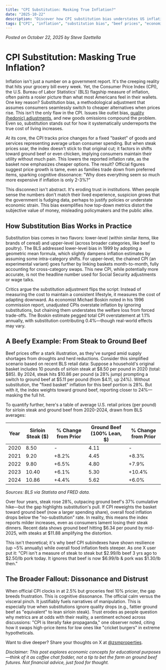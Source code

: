 ```yaml
---
title: "CPI Substitution: Masking True Inflation?"
date: "2025-10-22"
description: "Discover how CPI substitution bias understates US inflation rates using beef price data, revealing why official reports clash with everyday price hikes and erode public trust."
tags: ["CPI", "inflation", "substitution bias", "beef prices", "economics"]
---
```

*Posted on October 22, 2025 by Steve Szettella*

# CPI Substitution: Masking True Inflation?

Inflation isn't just a number on a government report. It's the creeping reality that hits your grocery bill every week. Yet, the Consumer Price Index (CPI), the U.S. Bureau of Labor Statistics' (BLS) flagship measure of inflation, often paints a rosier picture than what most Americans feel in their wallets. One key reason? Substitution bias, a methodological adjustment that assumes consumers seamlessly switch to cheaper alternatives when prices rise. This isn't the only flaw in the CPI.  Issues like outlet bias, [quality (hedonic) adjustments](v_hedonic_adjustments_distort_cp_20251012), and new goods omissions compound the problem.  Even so, substitution stands out for how it systematically underreports the true cost of living increases.

At its core, the CPI tracks price changes for a fixed "basket" of goods and services representing average urban consumer spending. But when steak prices soar, the index doesn't stick to that original cut; it factors in shifts toward ground beef or even chicken, implying consumers maintain their utility without much pain. This lowers the reported inflation rate, as the basket now emphasizes cheaper options. The result? Official figures suggest price growth is tame, even as families trade down from preferred items, sparking cognitive dissonance: "Why does everything seem so much more expensive if inflation is only 2-3%?"

This disconnect isn't abstract. It's eroding trust in institutions. When people sense the numbers don't match their lived experience, suspicion grows that the government is fudging data, perhaps to justify policies or understate economic strain. This bias exemplifies how top-down metrics distort the subjective value of money, misleading policymakers and the public alike.

## How Substitution Bias Works in Practice

Substitution bias comes in two flavors: lower-level (within similar items, like brands of cereal) and upper-level (across broader categories, like beef to poultry). The BLS addressed lower-level bias in 1999 by adopting a geometric mean formula, which slightly dampens inflation estimates by assuming some intra-category shifts. For upper-level, the chained CPI (an experimental variant) goes further by linking baskets month-to-month, fully accounting for cross-category swaps.  This new CPI, while potentially more accurate, is not the headline number used for Social Security adjustments or wage talks.

Critics argue the substitution adjustment flips the script: Instead of measuring the cost to maintain a consistent lifestyle, it measures the cost of adapting downward. As economist Michael Boskin noted in his 1996 commission report, unadjusted CPIs overstate inflation by ignoring substitutions, but chaining them understates the welfare loss from forced trade-offs. The Boskin estimate pegged total CPI overstatement at 1.1% annually, with substitution contributing 0.4%—though real-world effects may vary.

## A Beefy Example: From Steak to Ground Beef

Beef prices offer a stark illustration, as they've surged amid supply shortages from droughts and herd reductions. Consider this simplified scenario based on recent BLS retail data: Suppose a household's original basket includes 10 pounds of sirloin steak at $8.50 per pound in 2020 (total: $85). By 2024, steak hits $10.86 per pound (a 28% jump) prompting a switch to ground beef at $5.11 per pound (from $4.11, up 24%). Without substitution, the "fixed basket" inflation for this beef portion is 28%. But with it, the index weights toward ground beef, reporting closer to 24%—masking the full hit.

To quantify further, here's a table of average U.S. retail prices (per pound) for sirloin steak and ground beef from 2020-2024, drawn from BLS averages:

| Year | Sirloin Steak ($) | % Change from Prior | Ground Beef (100% Lean, $) | % Change from Prior |
|------|-------------------|---------------------|----------------------------|---------------------|
| 2020 | 8.50             | -                   | 4.11                       | -                   |
| 2021 | 9.20             | +8.2%               | 4.45                       | +8.3%               |
| 2022 | 9.80             | +6.5%               | 4.80                       | +7.9%               |
| 2023 | 10.40            | +6.1%               | 5.30                       | +10.4%              |
| 2024 | 10.86            | +4.4%               | 5.62                       | +6.0%               |

*Sources: BLS via Statista and FRED data.*

Over four years, steak rose 28%, outpacing ground beef's 37% cumulative hike—but the gap highlights substitution's pull. If CPI reweights the basket toward ground beef (now a larger spending share), overall food inflation drops below the "no-substitution" rate. In reality, this means the index reports milder increases, even as consumers lament losing their steak dinners. Recent data shows ground beef hitting $6.34 per pound by mid-2025, with steaks at $11.88 amplifying the distortion.

This isn't theoretical; it's why beef CPI subindexes have shown resilience (up ~5% annually) while overall food inflation feels steeper. As one X user put it: "CPI isn't a measure of steak to steak but $2.99/lb beef 3 yrs ago to $2.50/lb pork today. It ignores that beef is now $6.99/lb & pork was $1.30/lb then."

## The Broader Fallout: Dissonance and Distrust

When official CPI clocks in at 2.5% but groceries feel 10% pricier, the gap breeds frustration. This is cognitive dissonance.  The official calm versus the visceral pinch.  It justifiably fuels narratives of manipulation.  This is especially true when substitutions ignore quality drops (e.g., fattier ground beef as "equivalent" to lean sirloin steak). Trust erodes as people question why metrics are at odds with their reality, a sentiment echoed across discussions: "CPI is literally fake propaganda," one observer noted, citing how it swaps high-price items for low ones like "cricket burgers" in extreme hypotheticals.

Want to dive deeper? Share your thoughts on X at [@zsmproperties](https://x.com/zsmproperties).

*Disclaimer: This post explores economic concepts for educational purposes—think of it as coffee chat fodder, not a tip to bet the farm on ground beef futures. Not financial advice, just food for thought.*